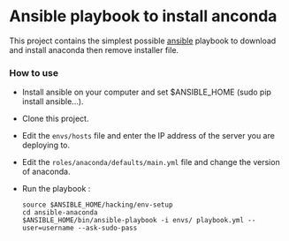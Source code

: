 Ansible playbook to install anconda
====================================


This project contains the simplest possible [ansible](http://docs.ansible.com/ansible) playbook to download and install anaconda then remove installer file.

### How to use

 - Install ansible on your computer and set $ANSIBLE_HOME (sudo pip install ansible...).
 - Clone this project.
 - Edit the `envs/hosts` file and enter the IP address of the server you are deploying to.
 - Edit the `roles/anaconda/defaults/main.yml` file and change the version of anaconda.
 - Run the playbook :

      ```
      source $ANSIBLE_HOME/hacking/env-setup
      cd ansible-anaconda
      $ANSIBLE_HOME/bin/ansible-playbook -i envs/ playbook.yml --user=username --ask-sudo-pass
      ```
      
